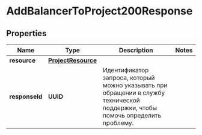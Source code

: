 

# AddBalancerToProject200Response


## Properties

| Name | Type | Description | Notes |
|------------ | ------------- | ------------- | -------------|
|**resource** | [**ProjectResource**](ProjectResource.md) |  |  |
|**responseId** | **UUID** | Идентификатор запроса, который можно указывать при обращении в службу технической поддержки, чтобы помочь определить проблему. |  |



